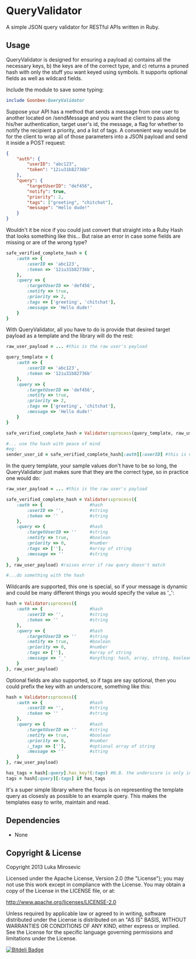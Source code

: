 QueryValidator
============

A simple JSON query validator for RESTful APIs written in Ruby.

Usage
------------

QueryValidator is designed for ensuring a payload a) contains all the necessary keys, b) the keys are of the correct type, and c) returns a pruned hash with only the stuff you want keyed using symbols. It supports optional fields as well as wildcard fields.

Include the module to save some typing:
```ruby
include Goonbee:QueryValidator
```

Suppose your API has a method that sends a message from one user to another located on /sendMessage and you want the client to pass along his/her authentication, target user's id, the message, a flag for whether to notify the recipient a priority, and a list of tags. A convenient way would be for the client to wrap all of those parameters into a JSON payload and send it inside a POST request:
```JSON
{
	"auth": {
		"userID": "abc123",
		"token": "12iu31b82736b"
	},
	"query": {
		"targetUserID": "def456",
		"notify": true,
		"priority": 2,
		"tags": ["greeting", "chitchat"],
		"message": "Hello dude!"
	}
}
```

Wouldn't it be nice if you could just convert that straight into a Ruby Hash that looks something like this... But raise an error in case some fields are missing or are of the wrong type?
```ruby
safe_verified_complete_hash = {
	:auth => {
		:userID => 'abc123',
		:token => '12iu31b82736b',
	},
	:query => {
		:targetUserID => 'def456',
		:notify => true,
		:priority => 2,
		:tags => ['greeting', 'chitchat'],
		:message => 'Hello dude!'
	}
}
```

With QueryValidator, all you have to do is provide that desired target payload as a template and the library will do the rest:
```ruby
raw_user_payload = ... #this is the raw user's payload

query_template = {
	:auth => {
		:userID => 'abc123',
		:token => '12iu31b82736b'
	},
	:query => {
		:targetUserID => 'def456',
		:notify => true,
		:priority => 2,
		:tags => ['greeting', 'chitchat'],
		:message => 'Hello dude!'
	}
}

safe_verified_complete_hash = Validator::process(query_template, raw_user_payload) #this will raise a `Goonbee::QueryValidator::MalformedQueryError` if the `raw_user_payload` did not match the template `query_template`.

#... use the hash with peace of mind
#eg:
sender_user_id = safe_verified_complete_hash[:auth][:userID] #this is now guaranteed to work
```

In the query template, your sample values don't have to be so long, the QueryValidator just makes sure that they are the correct type, so in practice one would do:
```ruby
raw_user_payload = ... #this is the raw user's payload

safe_verified_complete_hash = Validator::process({
	:auth => {					#hash
		:userID => '',			#string
		:token => ''			#string
	},
	:query => {					#hash
		:targetUserID => ''		#string
		:notify => true,		#boolean
		:priority => 0,			#number
		:tags => [''],			#array of string
		:message => ''			#string
	}
}, raw_user_payload) #raises error if raw query doesn't match

#...do something with the hash
```

Wildcards are supported, this one is special, so if your message is dynamic and could be many different things you would specify the value as '_':
```ruby
hash = Validator::process({
	:auth => {					#hash
		:userID => '',			#string
		:token => ''			#string
	},
	:query => {					#hash
		:targetUserID => ''		#string
		:notify => true,		#boolean
		:priority => 0,			#number
		:tags => [''],			#array of string
		:message => '_'			#anything: hash, array, string, boolean or number
	}
}, raw_user_payload)
```

Optional fields are also supported, so if tags are say optional, then you could prefix the key with an underscore, something like this:
```ruby
hash = Validator::process({
	:auth => {					#hash
		:userID => '',			#string
		:token => ''			#string
	},
	:query => {					#hash
		:targetUserID => ''		#string
		:notify => true,		#boolean
		:priority => 0,			#number
		:_tags => [''],			#optional array of string
		:message => ''			#string
	}
}, raw_user_payload)

has_tags = hash[:query].has_key?(:tags)	#N.B. the underscore is only in the query, the key in the resulting hash is `:tags`
tags = hash[:query][:tags] if has_tags
```

It's a super simple library where the focus is on representing the template query as closesly as possible to an example query. This makes the templates easy to write, maintain and read.

Dependencies
------------

* None

Copyright & License
------------

Copyright 2013 Luka Mirosevic

Licensed under the Apache License, Version 2.0 (the "License"); you may not use this work except in compliance with the License. You may obtain a copy of the License in the LICENSE file, or at:

http://www.apache.org/licenses/LICENSE-2.0

Unless required by applicable law or agreed to in writing, software distributed under the License is distributed on an "AS IS" BASIS, WITHOUT WARRANTIES OR CONDITIONS OF ANY KIND, either express or implied. See the License for the specific language governing permissions and limitations under the License.

[![Bitdeli Badge](https://d2weczhvl823v0.cloudfront.net/lmirosevic/queryvalidator-rb/trend.png)](https://bitdeli.com/free "Bitdeli Badge")
